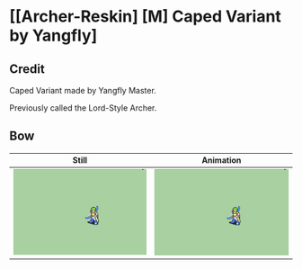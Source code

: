 # [\[Archer-Reskin\] \[M\] Caped Variant by Yangfly]

## Credit

Caped Variant made by Yangfly Master.

Previously called the Lord-Style Archer.

## Bow

| Still | Animation |
| :---: | :-------: |
| ![Bow still](./Bow_000.png) | ![Bow animation](./Bow.gif) |
